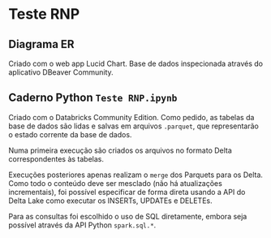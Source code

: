 # Teste RNP

## Diagrama ER

Criado com o web app Lucid Chart. Base de dados inspecionada através do aplicativo DBeaver Community.

## Caderno Python `Teste RNP.ipynb`

Criado com o Databricks Community Edition. Como pedido, as tabelas da base de dados são lidas e salvas em arquivos `.parquet`, que representarão o estado corrente da base de dados.

Numa primeira execução são criados os arquivos no formato Delta correspondentes às tabelas.

Execuções posteriores apenas realizam o `merge` dos Parquets para os Delta. Como todo o conteúdo deve ser mesclado (não há atualizações incrementais), foi possível especificar de forma direta usando a API do Delta Lake como executar os INSERTs, UPDATEs e DELETEs.

Para as consultas foi escolhido o uso de SQL diretamente, embora seja possível através da API Python `spark.sql.*`.
